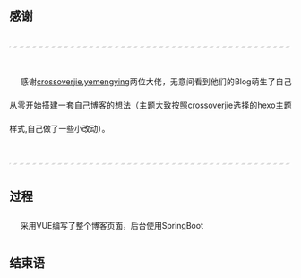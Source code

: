 ## 感谢
***
感谢[crossoverjie](https://crossoverjie.top/),[yemengying](https://yemengying.com/)两位大佬，无意间看到他们的Blog萌生了自己从零开始搭建一套自己博客的想法（主题大致按照[crossoverjie](https://crossoverjie.top/)选择的hexo主题样式,自己做了一些小改动）。
***

## 过程
  
采用VUE编写了整个博客页面，后台使用SpringBoot

## 结束语




<style>
hr{
    margin: 40px 0;
    height: 3px;
    border: none;
    background-color: #ddd;
    background-image: repeating-linear-gradient(-45deg, #fff, #fff 4px, transparent 4px, transparent 8px);
}
p{
  margin: 0 0 25px 0;
  font-size: 14px;
  line-height: 3;
  text-indent:20px;
  text-align: justify;
  /*letter-spacing:1px;*/
}
</style>